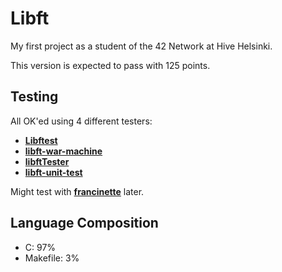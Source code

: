 # Libft

My first project as a student of the 42 Network at Hive Helsinki.

This version is expected to pass with 125 points.

## Testing

All OK'ed using 4 different testers:

- **[Libftest](https://github.com/jtoty/Libftest)**
- **[libft-war-machine](https://github.com/0x050f/libft-war-machine)**
- **[libftTester](https://github.com/Tripouille/libftTester)**
- **[libft-unit-test](https://github.com/alelievr/libft-unit-test)**

Might test with **[francinette](https://github.com/xicodomingues/francinette)** later.

## Language Composition
- C: 97%
- Makefile: 3%
